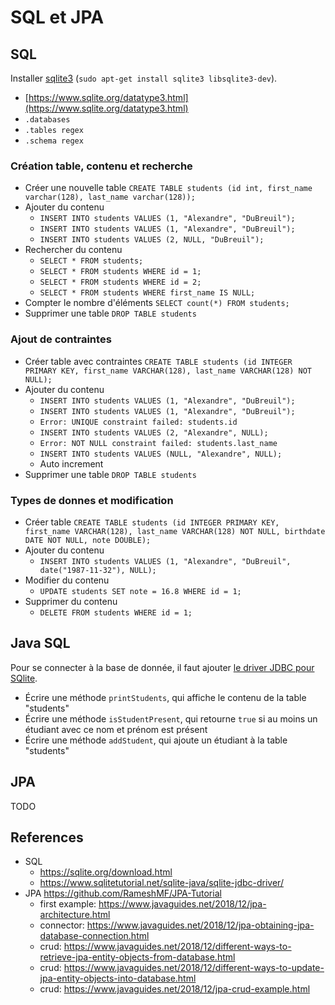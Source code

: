 # SQL et JPA

## SQL

Installer [sqlite3](https://sqlite.org/download.html) (`sudo apt-get install sqlite3 libsqlite3-dev`).

- [https://www.sqlite.org/datatype3.html](https://www.sqlite.org/datatype3.html)
- `.databases`
- `.tables regex`
- `.schema regex`

### Création table, contenu et recherche

- Créer une nouvelle table `CREATE TABLE students (id int, first_name varchar(128), last_name varchar(128));`
- Ajouter du contenu
    - `INSERT INTO students VALUES (1, "Alexandre", "DuBreuil");`
    - `INSERT INTO students VALUES (1, "Alexandre", "DuBreuil");`
    - `INSERT INTO students VALUES (2, NULL, "DuBreuil");`
- Rechercher du contenu
    - `SELECT * FROM students;`
    - `SELECT * FROM students WHERE id = 1;`
    - `SELECT * FROM students WHERE id = 2;`
    - `SELECT * FROM students WHERE first_name IS NULL;`
- Compter le nombre d'éléments `SELECT count(*) FROM students;`
- Supprimer une table `DROP TABLE students`

### Ajout de contraintes

- Créer table avec contraintes `CREATE TABLE students (id INTEGER PRIMARY KEY, first_name VARCHAR(128), last_name VARCHAR(128) NOT NULL);`
- Ajouter du contenu
    - `INSERT INTO students VALUES (1, "Alexandre", "DuBreuil");`
    - `INSERT INTO students VALUES (1, "Alexandre", "DuBreuil");`
    - `Error: UNIQUE constraint failed: students.id`
    - `INSERT INTO students VALUES (2, "Alexandre", NULL);`
    - `Error: NOT NULL constraint failed: students.last_name`
    - `INSERT INTO students VALUES (NULL, "Alexandre", NULL);`
    - Auto increment
- Supprimer une table `DROP TABLE students`

### Types de donnes et modification

- Créer table `CREATE TABLE students (id INTEGER PRIMARY KEY, first_name VARCHAR(128), last_name VARCHAR(128) NOT NULL, birthdate DATE NOT NULL, note DOUBLE);`
- Ajouter du contenu
    - `INSERT INTO students VALUES (1, "Alexandre", "DuBreuil", date("1987-11-32"), NULL);`
- Modifier du contenu
    - `UPDATE students SET note = 16.8 WHERE id = 1;`
- Supprimer du contenu
    - `DELETE FROM students WHERE id = 1;`

## Java SQL

Pour se connecter à la base de donnée, il faut ajouter [le driver JDBC pour SQlite](https://www.sqlitetutorial.net/sqlite-java/sqlite-jdbc-driver/).

- Écrire une méthode `printStudents`, qui affiche le contenu de la table "students"
- Écrire une méthode `isStudentPresent`, qui retourne `true` si au moins un étudiant avec ce nom et prénom est présent
- Écrire une méthode `addStudent`, qui ajoute un étudiant à la table "students"

## JPA

TODO

## References

- SQL
    - https://sqlite.org/download.html
    - https://www.sqlitetutorial.net/sqlite-java/sqlite-jdbc-driver/
- JPA https://github.com/RameshMF/JPA-Tutorial
    - first example: https://www.javaguides.net/2018/12/jpa-architecture.html
    - connector: https://www.javaguides.net/2018/12/jpa-obtaining-jpa-database-connection.html
    - crud: https://www.javaguides.net/2018/12/different-ways-to-retrieve-jpa-entity-objects-from-database.html
    - crud: https://www.javaguides.net/2018/12/different-ways-to-update-jpa-entity-objects-into-database.html
    - crud: https://www.javaguides.net/2018/12/jpa-crud-example.html
